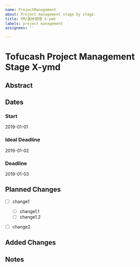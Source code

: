 ```yaml
---
name: ProjectManagement
about: Project management stage by stage.
title: PM/進捗管理 X-ymd
labels: project management
assignees: ''

---
```


# Tofucash Project Management Stage X-ymd

## Abstract

## Dates
### Start
2019-01-01
### Ideal Deadline
2019-01-02
### Deadline
2019-01-03


## Planned Changes
- [ ] change1
  - [ ] change1.1
  - [ ] change1.2
- [ ] change2


## Added Changes

## Notes
